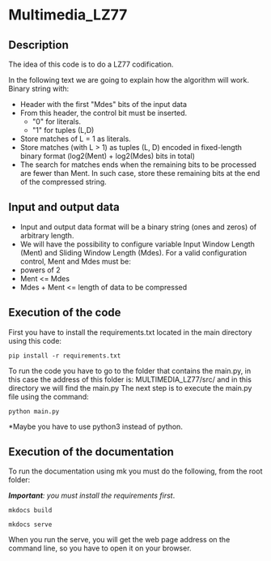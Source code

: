 # Multimedia_LZ77
## Description
The idea of this code is to do a LZ77 codification. 

In the following text we are going to explain how the algorithm will work. Binary string with:
- Header with the first "Mdes" bits of the input data
- From this header, the control bit must be inserted.
    - "0" for literals.
    - "1" for tuples (L,D)
- Store matches of L = 1 as literals.
- Store matches (with L > 1) as tuples (L, D) encoded in fixed-length binary format (log2(Ment) + log2(Mdes) bits in total)
- The search for matches ends when the remaining bits to be processed are fewer than Ment. In such case, store these remaining bits at the end of the compressed string.

## Input and output data
- Input and output data format will be a binary string (ones and zeros) of arbitrary length.
- We will have the possibility to configure variable Input Window Length (Ment) and Sliding Window Length (Mdes).
For a valid configuration control, Ment and Mdes must be:
- powers of 2
- Ment <= Mdes
- Mdes + Ment <= length of data to be compressed

## Execution of the code
First you have to install the requirements.txt located in the main directory using this code: 

> 
    pip install -r requirements.txt

To run the code you have to go to the folder that contains the main.py, in this case the address of this folder is: MULTIMEDIA_LZ77/src/ and in this directory we will find the main.py
The next step is to execute the main.py file using the command:

> 
    python main.py

*Maybe you have to use python3 instead of python. 

## Execution of the documentation
To run the documentation using mk you must do the following, from the root folder:

***Important**: you must install the requirements first*.

> 
    mkdocs build
    

> 
    mkdocs serve

When you run the serve, you will get the web page address on the command line, so you have to open it on your browser. 